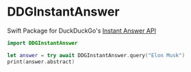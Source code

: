 # DDGInstantAnswer

Swift Package for DuckDuckGo's [Instant Answer API](https://duckduckgo.com/api)

```Swift
import DDGInstantAnswer

let answer = try await DDGInstantAnswer.query("Elon Musk")
print(answer.abstract)
```
